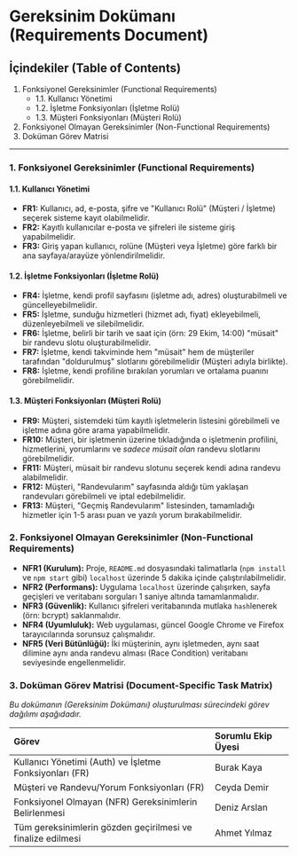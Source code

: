 # Gereksinim Dokümanı (Requirements Document)

## İçindekiler (Table of Contents)
1.  Fonksiyonel Gereksinimler (Functional Requirements)
    * 1.1. Kullanıcı Yönetimi
    * 1.2. İşletme Fonksiyonları (İşletme Rolü)
    * 1.3. Müşteri Fonksiyonları (Müşteri Rolü)
2.  Fonksiyonel Olmayan Gereksinimler (Non-Functional Requirements)
3.  Doküman Görev Matrisi

---

### 1. Fonksiyonel Gereksinimler (Functional Requirements)

#### 1.1. Kullanıcı Yönetimi
* **FR1:** Kullanıcı, ad, e-posta, şifre ve "Kullanıcı Rolü" (Müşteri / İşletme) seçerek sisteme kayıt olabilmelidir.
* **FR2:** Kayıtlı kullanıcılar e-posta ve şifreleri ile sisteme giriş yapabilmelidir.
* **FR3:** Giriş yapan kullanıcı, rolüne (Müşteri veya İşletme) göre farklı bir ana sayfaya/arayüze yönlendirilmelidir.

#### 1.2. İşletme Fonksiyonları (İşletme Rolü)
* **FR4:** İşletme, kendi profil sayfasını (işletme adı, adres) oluşturabilmeli ve güncelleyebilmelidir.
* **FR5:** İşletme, sunduğu hizmetleri (hizmet adı, fiyat) ekleyebilmeli, düzenleyebilmeli ve silebilmelidir.
* **FR6:** İşletme, belirli bir tarih ve saat için (örn: 29 Ekim, 14:00) "müsait" bir randevu slotu oluşturabilmelidir.
* **FR7:** İşletme, kendi takviminde hem "müsait" hem de müşteriler tarafından "doldurulmuş" slotlarını görebilmelidir (Müşteri adıyla birlikte).
* **FR8:** İşletme, kendi profiline bırakılan yorumları ve ortalama puanını görebilmelidir.

#### 1.3. Müşteri Fonksiyonları (Müşteri Rolü)
* **FR9:** Müşteri, sistemdeki tüm kayıtlı işletmelerin listesini görebilmeli ve işletme adına göre arama yapabilmelidir.
* **FR10:** Müşteri, bir işletmenin üzerine tıkladığında o işletmenin profilini, hizmetlerini, yorumlarını ve *sadece müsait olan* randevu slotlarını görebilmelidir.
* **FR11:** Müşteri, müsait bir randevu slotunu seçerek kendi adına randevu alabilmelidir.
* **FR12:** Müşteri, "Randevularım" sayfasında aldığı tüm yaklaşan randevuları görebilmeli ve iptal edebilmelidir.
* **FR13:** Müşteri, "Geçmiş Randevularım" listesinden, tamamladığı hizmetler için 1-5 arası puan ve yazılı yorum bırakabilmelidir.

### 2. Fonksiyonel Olmayan Gereksinimler (Non-Functional Requirements)
* **NFR1 (Kurulum):** Proje, `README.md` dosyasındaki talimatlarla (`npm install` ve `npm start` gibi) `localhost` üzerinde 5 dakika içinde çalıştırılabilmelidir.
* **NFR2 (Performans):** Uygulama `localhost` üzerinde çalışırken, sayfa geçişleri ve veritabanı sorguları 1 saniye altında tamamlanmalıdır.
* **NFR3 (Güvenlik):** Kullanıcı şifreleri veritabanında mutlaka `hash`lenerek (örn: bcrypt) saklanmalıdır.
* **NFR4 (Uyumluluk):** Web uygulaması, güncel Google Chrome ve Firefox tarayıcılarında sorunsuz çalışmalıdır.
* **NFR5 (Veri Bütünlüğü):** İki müşterinin, aynı işletmeden, aynı saat dilimine aynı anda randevu alması (Race Condition) veritabanı seviyesinde engellenmelidir.

### 3. Doküman Görev Matrisi (Document-Specific Task Matrix)
*Bu dokümanın (Gereksinim Dokümanı) oluşturulması sürecindeki görev dağılımı aşağıdadır.*

| Görev | Sorumlu Ekip Üyesi |
| :--- | :--- |
| Kullanıcı Yönetimi (Auth) ve İşletme Fonksiyonları (FR) | Burak Kaya |
| Müşteri ve Randevu/Yorum Fonksiyonları (FR) | Ceyda Demir |
| Fonksiyonel Olmayan (NFR) Gereksinimlerin Belirlenmesi | Deniz Arslan |
| Tüm gereksinimlerin gözden geçirilmesi ve finalize edilmesi | Ahmet Yılmaz |